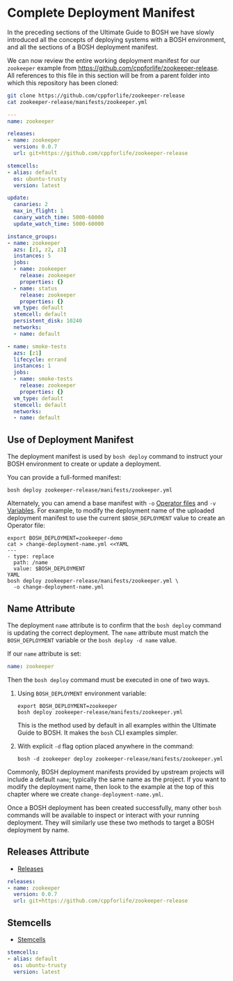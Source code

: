 # Complete Deployment Manifest

In the preceding sections of the Ultimate Guide to BOSH we have slowly introduced all the concepts of deploying systems with a BOSH environment, and all the sections of a BOSH deployment manifest.

We can now review the entire working deployment manifest for our `zookeeper` example from https://github.com/cppforlife/zookeeper-release. All references to this file in this section will be from a parent folder into which this repository has been cloned:

```bash
git clone https://github.com/cppforlife/zookeeper-release
cat zookeeper-release/manifests/zookeeper.yml
```

```yaml
---
name: zookeeper

releases:
- name: zookeeper
  version: 0.0.7
  url: git+https://github.com/cppforlife/zookeeper-release

stemcells:
- alias: default
  os: ubuntu-trusty
  version: latest

update:
  canaries: 2
  max_in_flight: 1
  canary_watch_time: 5000-60000
  update_watch_time: 5000-60000

instance_groups:
- name: zookeeper
  azs: [z1, z2, z3]
  instances: 5
  jobs:
  - name: zookeeper
    release: zookeeper
    properties: {}
  - name: status
    release: zookeeper
    properties: {}
  vm_type: default
  stemcell: default
  persistent_disk: 10240
  networks:
  - name: default

- name: smoke-tests
  azs: [z1]
  lifecycle: errand
  instances: 1
  jobs:
  - name: smoke-tests
    release: zookeeper
    properties: {}
  vm_type: default
  stemcell: default
  networks:
  - name: default
```

## Use of Deployment Manifest

The deployment manifest is used by `bosh deploy` command to instruct your BOSH environment to create or update a deployment.

You can provide a full-formed manifest:

```
bosh deploy zookeeper-release/manifests/zookeeper.yml
```

Alternately, you can amend a base manifest with `-o` [Operator files](/deployment-updates/#operator-files) and `-v` [Variables](/deployment-updates/#deployment-manifest-variables). For example, to modify the deployment name of the uploaded deployment manifest to use the current `$BOSH_DEPLOYMENT` value to create an Operator file:

```
export BOSH_DEPLOYMENT=zookeeper-demo
cat > change-deployment-name.yml <<YAML
---
- type: replace
  path: /name
  value: $BOSH_DEPLOYMENT
YAML
bosh deploy zookeeper-release/manifests/zookeeper.yml \
  -o change-deployment-name.yml
```

## Name Attribute

The deployment `name` attribute is to confirm that the `bosh deploy` command is updating the correct deployment. The `name` attribute must match the `BOSH_DEPLOYMENT` variable or the `bosh deploy -d name` value.

If our `name` attribute is set:

```yaml
name: zookeeper
```

Then the `bosh deploy` command must be executed in one of two ways.

1. Using `BOSH_DEPLOYMENT` environment variable:

    ```
    export BOSH_DEPLOYMENT=zookeeper
    bosh deploy zookeeper-release/manifests/zookeeper.yml
    ```

    This is the method used by default in all examples within the Ultimate Guide to BOSH. It makes the `bosh` CLI examples simpler.

2. With explicit `-d` flag option placed anywhere in the command:

    ```
    bosh -d zookeeper deploy zookeeper-release/manifests/zookeeper.yml
    ```

Commonly, BOSH deployment manifests provided by upstream projects will include a default `name`; typically the same name as the project. If you want to modify the deployment name, then look to the example at the top of this chapter where we create `change-deployment-name.yml`.

Once a BOSH deployment has been created successfully, many other `bosh` commands will be available to inspect or interact with your running deployment. They will similarly use these two methods to target a BOSH deployment by name.

## Releases Attribute

* [Releases](/releases/)

```yaml
releases:
- name: zookeeper
  version: 0.0.7
  url: git+https://github.com/cppforlife/zookeeper-release
```

## Stemcells

* [Stemcells](/stemcells/#stemcells-in-deployment-manifests)

```yaml
stemcells:
- alias: default
  os: ubuntu-trusty
  version: latest
```
